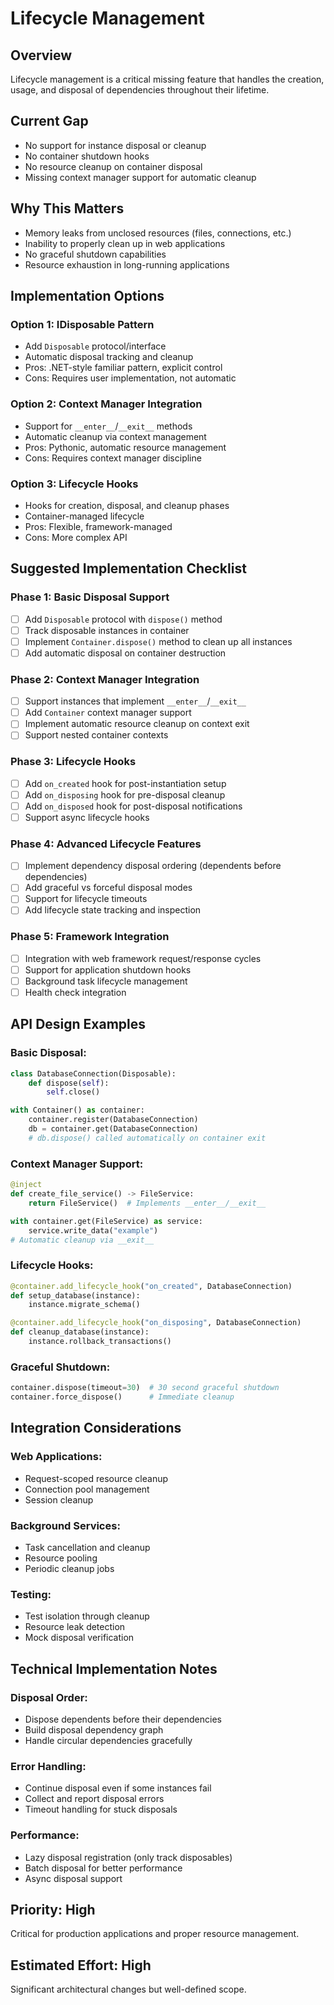 # Lifecycle Management

## Overview
Lifecycle management is a critical missing feature that handles the creation, usage, and disposal of dependencies throughout their lifetime.

## Current Gap
- No support for instance disposal or cleanup
- No container shutdown hooks
- No resource cleanup on container disposal
- Missing context manager support for automatic cleanup

## Why This Matters
- Memory leaks from unclosed resources (files, connections, etc.)
- Inability to properly clean up in web applications
- No graceful shutdown capabilities
- Resource exhaustion in long-running applications

## Implementation Options

### Option 1: IDisposable Pattern
- Add `Disposable` protocol/interface
- Automatic disposal tracking and cleanup
- Pros: .NET-style familiar pattern, explicit control
- Cons: Requires user implementation, not automatic

### Option 2: Context Manager Integration
- Support for `__enter__`/`__exit__` methods
- Automatic cleanup via context management
- Pros: Pythonic, automatic resource management
- Cons: Requires context manager discipline

### Option 3: Lifecycle Hooks
- Hooks for creation, disposal, and cleanup phases
- Container-managed lifecycle
- Pros: Flexible, framework-managed
- Cons: More complex API

## Suggested Implementation Checklist

### Phase 1: Basic Disposal Support
- [ ] Add `Disposable` protocol with `dispose()` method
- [ ] Track disposable instances in container
- [ ] Implement `Container.dispose()` method to clean up all instances
- [ ] Add automatic disposal on container destruction

### Phase 2: Context Manager Integration
- [ ] Support instances that implement `__enter__`/`__exit__`
- [ ] Add `Container` context manager support
- [ ] Implement automatic resource cleanup on context exit
- [ ] Support nested container contexts

### Phase 3: Lifecycle Hooks
- [ ] Add `on_created` hook for post-instantiation setup
- [ ] Add `on_disposing` hook for pre-disposal cleanup
- [ ] Add `on_disposed` hook for post-disposal notifications
- [ ] Support async lifecycle hooks

### Phase 4: Advanced Lifecycle Features
- [ ] Implement dependency disposal ordering (dependents before dependencies)
- [ ] Add graceful vs forceful disposal modes
- [ ] Support for lifecycle timeouts
- [ ] Add lifecycle state tracking and inspection

### Phase 5: Framework Integration
- [ ] Integration with web framework request/response cycles
- [ ] Support for application shutdown hooks
- [ ] Background task lifecycle management
- [ ] Health check integration

## API Design Examples

### Basic Disposal:
```python
class DatabaseConnection(Disposable):
    def dispose(self):
        self.close()

with Container() as container:
    container.register(DatabaseConnection)
    db = container.get(DatabaseConnection)
    # db.dispose() called automatically on container exit
```

### Context Manager Support:
```python
@inject
def create_file_service() -> FileService:
    return FileService()  # Implements __enter__/__exit__

with container.get(FileService) as service:
    service.write_data("example")
# Automatic cleanup via __exit__
```

### Lifecycle Hooks:
```python
@container.add_lifecycle_hook("on_created", DatabaseConnection)
def setup_database(instance):
    instance.migrate_schema()

@container.add_lifecycle_hook("on_disposing", DatabaseConnection) 
def cleanup_database(instance):
    instance.rollback_transactions()
```

### Graceful Shutdown:
```python
container.dispose(timeout=30)  # 30 second graceful shutdown
container.force_dispose()      # Immediate cleanup
```

## Integration Considerations

### Web Applications:
- Request-scoped resource cleanup
- Connection pool management
- Session cleanup

### Background Services:
- Task cancellation and cleanup
- Resource pooling
- Periodic cleanup jobs

### Testing:
- Test isolation through cleanup
- Resource leak detection
- Mock disposal verification

## Technical Implementation Notes

### Disposal Order:
- Dispose dependents before their dependencies
- Build disposal dependency graph
- Handle circular dependencies gracefully

### Error Handling:
- Continue disposal even if some instances fail
- Collect and report disposal errors
- Timeout handling for stuck disposals

### Performance:
- Lazy disposal registration (only track disposables)
- Batch disposal for better performance
- Async disposal support

## Priority: High
Critical for production applications and proper resource management.

## Estimated Effort: High
Significant architectural changes but well-defined scope.